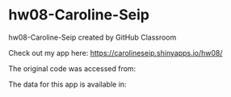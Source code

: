 # hw08-Caroline-Seip
hw08-Caroline-Seip created by GitHub Classroom

Check out my app here: https://carolineseip.shinyapps.io/hw08/

The original code was accessed from:

The data for this app is available in:
